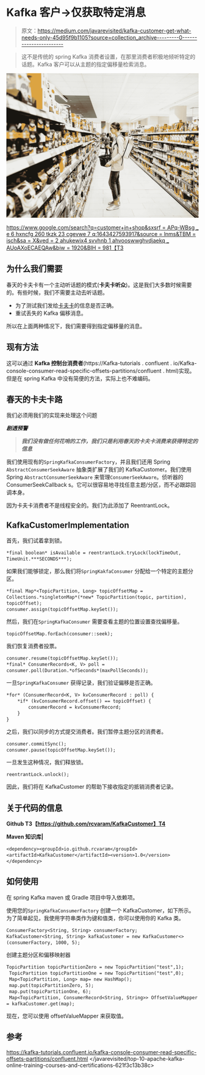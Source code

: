 # Kafka 客户→仅获取特定消息

> 原文：<https://medium.com/javarevisited/kafka-customer-get-what-needs-only-45d95f9b1105?source=collection_archive---------0----------------------->

> 这不是传统的 spring Kafka 消费者设置，在那里消费者积极地倾听特定的话题。Kafka 客户可以从主题的指定偏移量检索消息。

[![](img/cabc600f1d769c5428d5b1a2190b2f29.png)](https://javarevisited.blogspot.com/2018/04/top-5-apache-kafka-course-to-learn.html)

[https://www.google.com/search?q=customer+in+shop&sxsrf = APq-WBsg _ e 6 hxncfg 260 tkzk 23 cgevwe 7 q:1643427593917&source = lnms&TBM = isch&sa = X&ved = 2 ahukewix4 svvhnb 1 ahvooswwghvdjaekq _ AUoAXoECAEQAw&biw = 1920&BIH = 981【T3](https://www.google.com/search?q=customer+in+shop&sxsrf=APq-WBsg_E6hXNCFG260TkZk23CGEVWE7Q:1643427593917&source=lnms&tbm=isch&sa=X&ved=2ahUKEwix4svvhNb1AhVoSWwGHVDjAekQ_AUoAXoECAEQAw&biw=1920&bih=981&dpr=1#imgrc=xD3SnYX7-8NpmM)

## 为什么我们需要

春天的卡夫卡有一个主动听话题的模式(**卡夫卡听众**)。这是我们大多数时候需要的。有些时候，我们不需要主动去听话题。

*   为了测试我们发给[卡夫卡](/javarevisited/top-10-apache-kafka-online-training-courses-and-certifications-621f3c13b38c)的信息是否正确。
*   重试丢失的 Kafka 偏移消息。

所以在上面两种情况下，我们需要得到指定偏移量的消息。

## 现有方法

这可以通过 **Kafka 控制台消费者**(https://Kafka-tutorials . confluent . io/Kafka-console-consumer-read-specific-offsets-partitions/confluent . html)实现。但是在 spring Kafka 中没有简便的方法，实际上也不难编码。

## 春天的卡夫卡路

我们必须用我们的实现来处理这个问题

***剧透预警***

> ***我们没有做任何花哨的工作，我们只是利用春天的卡夫卡消费来获得特定的信息***

我们使用现有的`SpringKafkaConsumerFactory`，并且我们还用 Spring `AbstractConsumerSeekAware` 抽象类扩展了我们的 KafkaCustomer。我们使用 Spring `AbstractConsumerSeekAware` 来管理`ConsumerSeekAware`。侦听器的 ConsumerSeekCallback s。它可以很容易地寻找任意主题/分区，而不必跟踪回调本身。

因为卡夫卡消费者不是线程安全的。我们为此添加了 ReentrantLock。

## KafkaCustomerImplementation

首先，我们试着拿到锁。

```
*final boolean* isAvailable = reentrantLock.tryLock(lockTimeOut, TimeUnit.***SECONDS***);
```

如果我们能够锁定，那么我们将`SpringKakfaConsumer` 分配给一个特定的主题分区。

```
*final Map*<TopicPartition, Long> topicOffsetMap = Collections.*singletonMap*(*new* TopicPartition(topic, partition), topicOffset);
consumer.assign(topicOffsetMap.keySet());
```

然后，我们在`SpringKafkaConsumer` 需要查看主题的位置设置查找偏移量。

```
topicOffsetMap.forEach(consumer::seek);
```

我们恢复消费者投票。

```
consumer.resume(topicOffsetMap.keySet());
*final* ConsumerRecords<K, V> poll = consumer.poll(Duration.*ofSeconds*(maxPollSeconds));
```

一旦`SpringKafkaConsumer` 获得记录，我们验证偏移是否正确。

```
*for* (ConsumerRecord<K, V> kvConsumerRecord : poll) {
    *if* (kvConsumerRecord.offset() == topicOffset) {
        consumerRecord = kvConsumerRecord;
    }
}
```

之后，我们以同步的方式提交消费者。我们暂停主题分区的消费者。

```
consumer.commitSync();
consumer.pause(topicOffsetMap.keySet());
```

一旦发生这种情况，我们释放锁。

```
reentrantLock.unlock();
```

因此，我们将在 KafkaCustomer 的帮助下接收指定的抵销消费者记录。

## 关于代码的信息

**Github
T3【https://github.com/rcvaram/KafkaCustomer】T4**

**Maven 知识库|**

```
<dependency><groupId>io.github.rcvaram</groupId><artifactId>KafkaCustomer</artifactId><version>1.0</version></dependency>
```

## 如何使用

在 spring Kafka maven 或 Gradle 项目中导入依赖项。

使用您的`SpringKafkaConsumerFactory` 创建一个 KafkaCustomer，如下所示。为了简单起见，我使用字符串类作为键和值类，你可以使用你的 Kafka 类。

```
ConsumerFactory<String, String> consumerFactory;            
KafkaCustomer<String, String> kafkaCustomer = new KafkaCustomer<>(consumerFactory, 1000, 5);
```

创建主题分区和偏移映射器

```
TopicPartition topicPartitionZero = new TopicPartition("test",1);
 TopicPartition topicPartitionOne = new TopicPartition("test",0);
 Map<TopicPartition, Long> map= new HashMap();
 map.put(topicPartitionZero, 5);
 map.put(topicPartitionOne, 6);
 Map<TopicPartition, ConsumerRecord<String, String>> OffsetValueMapper = kafkaCustomer.get(map);
```

现在，您可以使用 offsetValueMapper 来获取值。

## 参考

<https://kafka-tutorials.confluent.io/kafka-console-consumer-read-specific-offsets-partitions/confluent.html>    </javarevisited/top-10-apache-kafka-online-training-courses-and-certifications-621f3c13b38c> 
